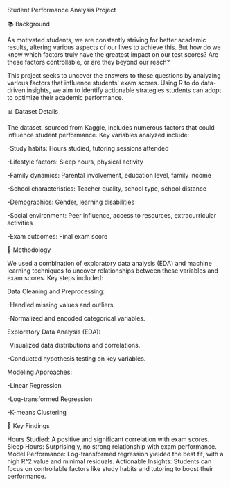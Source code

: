 Student Performance Analysis Project

📚 Background

As motivated students, we are constantly striving for better academic results, altering various aspects of our lives to achieve this. But how do we know which factors truly have the greatest impact on our test scores? Are these factors controllable, or are they beyond our reach?

This project seeks to uncover the answers to these questions by analyzing various factors that influence students' exam scores. Using R to do data-driven insights, we aim to identify actionable strategies students can adopt to optimize their academic performance.

📊 Dataset Details

The dataset, sourced from Kaggle, includes numerous factors that could influence student performance. Key variables analyzed include:

-Study habits: Hours studied, tutoring sessions attended

-Lifestyle factors: Sleep hours, physical activity

-Family dynamics: Parental involvement, education level, family income

-School characteristics: Teacher quality, school type, school distance

-Demographics: Gender, learning disabilities

-Social environment: Peer influence, access to resources, extracurricular activities

-Exam outcomes: Final exam score

🔬 Methodology

We used a combination of exploratory data analysis (EDA) and machine learning techniques to uncover relationships between these variables and exam scores. Key steps included:

Data Cleaning and Preprocessing:

-Handled missing values and outliers.

-Normalized and encoded categorical variables.

Exploratory Data Analysis (EDA):

-Visualized data distributions and correlations.

-Conducted hypothesis testing on key variables.

Modeling Approaches:

-Linear Regression

-Log-transformed Regression

-K-means Clustering

🚀 Key Findings

Hours Studied: A positive and significant correlation with exam scores.
Sleep Hours: Surprisingly, no strong relationship with exam performance.
Model Performance: Log-transformed regression yielded the best fit, with a high R^2 value and minimal residuals.
Actionable Insights: Students can focus on controllable factors like study habits and tutoring to boost their performance.
